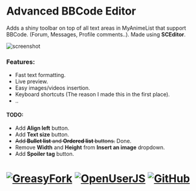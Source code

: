 # Advanced BBCode Editor
Adds a shiny toolbar on top of all text areas in MyAnimeList that support BBCode. (Forum, Messages, Profile comments..). Made using **SCEditor**.

![screenshot][1]

### Features:
  * Fast text formatting.
  * Live preview.
  * Easy images/videos insertion.
  * Keyboard shortcuts (The reason I made this in the first place).
  * ..

#### TODO:
  * Add **Align left** button.
  * Add **Text size** button.
  * <del>Add **Bullet list** and **Ordered list** buttons.</del> Done.
  * Remove **Width** and **Height** from **Insert an image** dropdown.
  * Add **Spoiler tag** button.


# [![GreasyFork][b1]][l1] [![OpenUserJS][b2]][l2] [![GitHub][b3]][l3]


  [1]: https://github.com/eskander/userscripts-collection/raw/master/MyAnimeList%20Advanced%20BBCode%20Editor/screenshot.png

  [b1]: https://img.shields.io/badge/Install-GreasyFork-red.svg?longCache=true&style=for-the-badge&
  [b2]: https://img.shields.io/badge/Install-OpenUserJS-blue.svg?longCache=true&style=for-the-badge
  [b3]: https://img.shields.io/badge/Install-GitHub-lightgrey.svg?longCache=true&style=for-the-badge

  [l1]: https://greasyfork.org/en/scripts/370335-myanimelist-advanced-bbcode-editor
  [l2]: https://openuserjs.org/scripts/eskander/[MyAnimeList]_Advanced_BBCode_Editor
  [l3]: https://github.com/eskander/userscripts-collection/raw/master/MyAnimeList%20Advanced%20BBCode%20Editor/advanced_bbcode_editor.user.js
